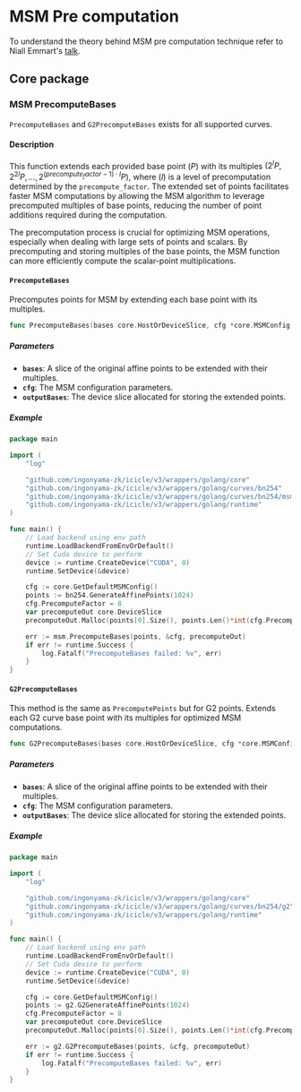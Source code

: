 # MSM Pre computation

To understand the theory behind MSM pre computation technique refer to Niall Emmart's [talk](https://youtu.be/KAWlySN7Hm8?feature=shared&t=1734).

## Core package

### MSM PrecomputeBases

`PrecomputeBases` and `G2PrecomputeBases` exists for all supported curves.

#### Description

This function extends each provided base point $(P)$ with its multiples $(2^lP, 2^{2l}P, ..., 2^{(precompute_factor - 1) \cdot l}P)$, where $(l)$ is a level of precomputation determined by the `precompute_factor`. The extended set of points facilitates faster MSM computations by allowing the MSM algorithm to leverage precomputed multiples of base points, reducing the number of point additions required during the computation.

The precomputation process is crucial for optimizing MSM operations, especially when dealing with large sets of points and scalars. By precomputing and storing multiples of the base points, the MSM function can more efficiently compute the scalar-point multiplications.

#### `PrecomputeBases`

Precomputes points for MSM by extending each base point with its multiples.

```go
func PrecomputeBases(bases core.HostOrDeviceSlice, cfg *core.MSMConfig, outputBases core.DeviceSlice) runtime.EIcicleError
```

##### Parameters

- **`bases`**: A slice of the original affine points to be extended with their multiples.
- **`cfg`**: The MSM configuration parameters.
- **`outputBases`**: The device slice allocated for storing the extended points.

##### Example

```go
package main

import (
	"log"

	"github.com/ingonyama-zk/icicle/v3/wrappers/golang/core"
	"github.com/ingonyama-zk/icicle/v3/wrappers/golang/curves/bn254"
	"github.com/ingonyama-zk/icicle/v3/wrappers/golang/curves/bn254/msm"
	"github.com/ingonyama-zk/icicle/v3/wrappers/golang/runtime"
)

func main() {
	// Load backend using env path
	runtime.LoadBackendFromEnvOrDefault()
	// Set Cuda device to perform
	device := runtime.CreateDevice("CUDA", 0)
	runtime.SetDevice(&device)

	cfg := core.GetDefaultMSMConfig()
	points := bn254.GenerateAffinePoints(1024)
	cfg.PrecomputeFactor = 8
	var precomputeOut core.DeviceSlice
	precomputeOut.Malloc(points[0].Size(), points.Len()*int(cfg.PrecomputeFactor))

	err := msm.PrecomputeBases(points, &cfg, precomputeOut)
	if err != runtime.Success {
		log.Fatalf("PrecomputeBases failed: %v", err)
	}
}
```

#### `G2PrecomputeBases`

This method is the same as `PrecomputePoints` but for G2 points. Extends each G2 curve base point with its multiples for optimized MSM computations.

```go
func G2PrecomputeBases(bases core.HostOrDeviceSlice, cfg *core.MSMConfig, outputBases core.DeviceSlice) runtime.EIcicleError
```

##### Parameters

- **`bases`**: A slice of the original affine points to be extended with their multiples.
- **`cfg`**: The MSM configuration parameters.
- **`outputBases`**: The device slice allocated for storing the extended points.

##### Example

```go
package main

import (
	"log"

	"github.com/ingonyama-zk/icicle/v3/wrappers/golang/core"
	"github.com/ingonyama-zk/icicle/v3/wrappers/golang/curves/bn254/g2"
	"github.com/ingonyama-zk/icicle/v3/wrappers/golang/runtime"
)

func main() {
	// Load backend using env path
	runtime.LoadBackendFromEnvOrDefault()
	// Set Cuda device to perform
	device := runtime.CreateDevice("CUDA", 0)
	runtime.SetDevice(&device)

	cfg := core.GetDefaultMSMConfig()
	points := g2.G2GenerateAffinePoints(1024)
	cfg.PrecomputeFactor = 8
	var precomputeOut core.DeviceSlice
	precomputeOut.Malloc(points[0].Size(), points.Len()*int(cfg.PrecomputeFactor))

	err := g2.G2PrecomputeBases(points, &cfg, precomputeOut)
	if err != runtime.Success {
		log.Fatalf("PrecomputeBases failed: %v", err)
	}
}
```
